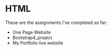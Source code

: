# HTML
These are the assignments I've completed so far:
- One Page Website
- Bootstrap4_project
- My Portfolio live website
